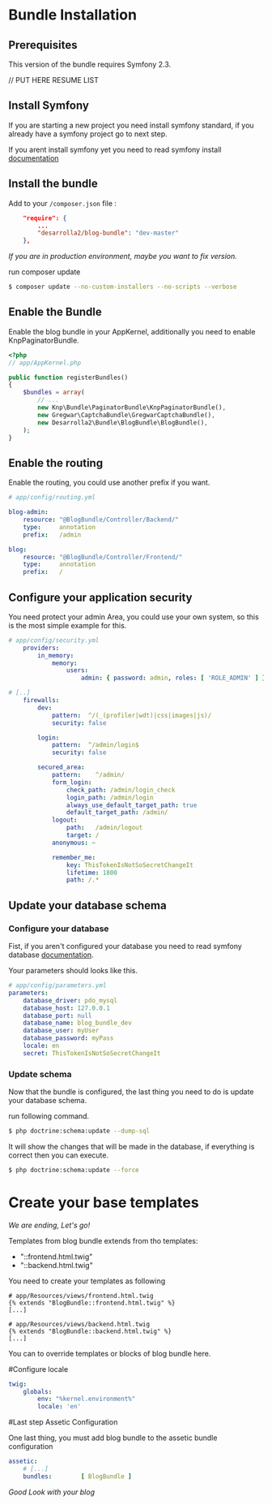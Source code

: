 # Bundle Installation

## Prerequisites

This version of the bundle requires Symfony 2.3.

// PUT HERE RESUME LIST

## Install Symfony

If you are starting a new project you need install symfony standard, if you already 
have a symfony project go to next step.

If you arent install symfony yet you need to read symfony install
[documentation](http://symfony.com/doc/current/book/installation.html)

## Install the bundle

Add to your `/composer.json` file :

``` json
    "require": {
        ...
        "desarrolla2/blog-bundle": "dev-master"
    },
````

*If you are in production environment, maybe you want to fix version.*

run composer update

``` bash
$ composer update --no-custom-installers --no-scripts --verbose
```

## Enable the Bundle

Enable the blog bundle in your AppKernel, additionally you need to enable KnpPaginatorBundle.

``` php
<?php
// app/AppKernel.php

public function registerBundles()
{
    $bundles = array(
        // ...
        new Knp\Bundle\PaginatorBundle\KnpPaginatorBundle(),
        new Gregwar\CaptchaBundle\GregwarCaptchaBundle(),
        new Desarrolla2\Bundle\BlogBundle\BlogBundle(),
    );
}
```

## Enable the routing

Enable the routing, you could use another prefix if you want.

``` yml
# app/config/routing.yml

blog-admin:
    resource: "@BlogBundle/Controller/Backend/"
    type:     annotation
    prefix:   /admin

blog:
    resource: "@BlogBundle/Controller/Frontend/"
    type:     annotation
    prefix:   /

```

## Configure your application security

You need protect your admin Area, you could use your own system, so this is the most simple example for this.

``` yml
# app/config/security.yml
    providers:
        in_memory:
            memory:
                users:
                    admin: { password: admin, roles: [ 'ROLE_ADMIN' ] }

# [..]
    firewalls:
        dev:
            pattern:  ^/(_(profiler|wdt)|css|images|js)/
            security: false

        login:
            pattern:  ^/admin/login$
            security: false

        secured_area:
            pattern:    ^/admin/
            form_login:
                check_path: /admin/login_check
                login_path: /admin/login
                always_use_default_target_path: true
                default_target_path: /admin/
            logout:
                path:   /admin/logout
                target: /
            anonymous: ~

            remember_me:
                key: ThisTokenIsNotSoSecretChangeIt
                lifetime: 1800
                path: /.*

```

## Update your database schema

### Configure your database

Fist, if you aren't configured your database you need to read symfony database
[documentation](http://symfony.com/doc/current/book/doctrine.html).

Your parameters should looks like this.

``` yml
# app/config/parameters.yml
parameters:
    database_driver: pdo_mysql
    database_host: 127.0.0.1
    database_port: null
    database_name: blog_bundle_dev
    database_user: myUser
    database_password: myPass
    locale: en
    secret: ThisTokenIsNotSoSecretChangeIt
```

### Update schema

Now that the bundle is configured, the last thing you need to do is update your database schema.

run following command.

``` bash
$ php doctrine:schema:update --dump-sql
```

It will show the changes that will be made ​​in the database, if everything is correct then you can execute.

``` bash
$ php doctrine:schema:update --force
```

# Create your base templates

*We are ending, Let's go!*

Templates from blog bundle extends from tho templates:

* "::frontend.html.twig"
* "::backend.html.twig"

You need to create your templates as following

``` twig
# app/Resources/views/frontend.html.twig
{% extends "BlogBundle::frontend.html.twig" %}
[...]
```

``` twig
# app/Resources/views/backend.html.twig
{% extends "BlogBundle::backend.html.twig" %}
[...]
```

You can to override templates or blocks of blog bundle here.

#Configure locale

``` yml
twig:
    globals:
        env: "%kernel.environment%"
        locale: 'en'
```

#Last step Assetic Configuration

One last thing, you must add blog bundle to the assetic bundle configuration

``` yml
assetic:
    # [...]
    bundles:        [ BlogBundle ]
```

*Good Look with your blog*


